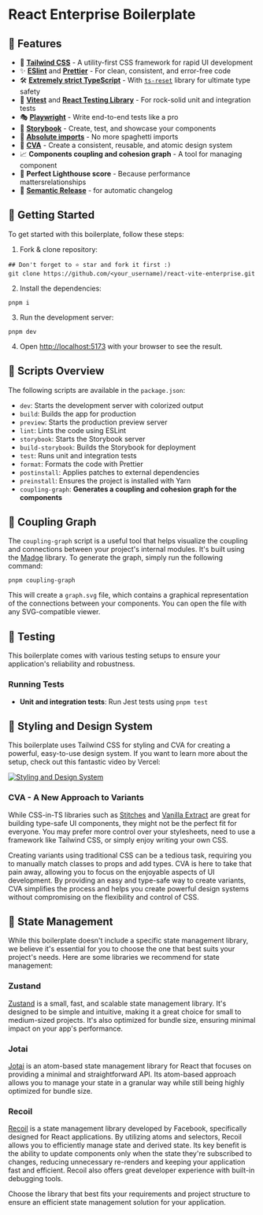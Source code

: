 # React Enterprise Boilerplate

## 🚀 Features

- 💅 **[Tailwind CSS](https://tailwindcss.com/)** - A utility-first CSS framework for rapid UI development
- ✨ **[ESlint](https://eslint.org/)** and **[Prettier](https://prettier.io/)** - For clean, consistent, and error-free code
- 🛠️ **[Extremely strict TypeScript](https://www.typescriptlang.org/)** - With [`ts-reset`](https://github.com/total-typescript/ts-reset) library for ultimate type safety
- 🧪 **[Vitest](https://vitest.dev/)** and **[React Testing Library](https://testing-library.com/react)** - For rock-solid unit and integration tests
- 🎭 **[Playwright](https://playwright.dev/)** - Write end-to-end tests like a pro
- 📕 **[Storybook](https://storybook.js.org/)** - Create, test, and showcase your components
- 🎯 **[Absolute imports](https://nextjs.org/docs/advanced-features/module-path-aliases)** - No more spaghetti imports
- 💎 **[CVA](http://cva.style/)** - Create a consistent, reusable, and atomic design system
- 📈 **Components coupling and cohesion graph** - A tool for managing component
- 💯 **Perfect Lighthouse score** - Because performance mattersrelationships
- 🚢 **[Semantic Release](https://github.com/semantic-release/semantic-release)** - for automatic changelog

## 🎯 Getting Started

To get started with this boilerplate, follow these steps:

1. Fork & clone repository:

```shell
## Don't forget to ⭐ star and fork it first :)
git clone https://github.com/<your_username)/react-vite-enterprise.git
```

2. Install the dependencies:

```shell
pnpm i
```

3. Run the development server:

```shell
pnpm dev
```

4. Open [http://localhost:5173](http://localhost:5173/) with your browser to see the result.

## 📃 Scripts Overview

The following scripts are available in the `package.json`:

- `dev`: Starts the development server with colorized output
- `build`: Builds the app for production
- `preview`: Starts the production preview server
- `lint`: Lints the code using ESLint
- `storybook`: Starts the Storybook server
- `build-storybook`: Builds the Storybook for deployment
- `test`: Runs unit and integration tests
- `format`: Formats the code with Prettier
- `postinstall`: Applies patches to external dependencies
- `preinstall`: Ensures the project is installed with Yarn
- `coupling-graph`: **Generates a coupling and cohesion graph for the components**

## 🔗 Coupling Graph

The `coupling-graph` script is a useful tool that helps visualize the coupling and connections between your project's internal modules. It's built using the [Madge](https://github.com/pahen/madge) library. To generate the graph, simply run the following command:

```shell
pnpm coupling-graph
```

This will create a `graph.svg` file, which contains a graphical representation of the connections between your components. You can open the file with any SVG-compatible viewer.

## 🧪 Testing

This boilerplate comes with various testing setups to ensure your application's reliability and robustness.

### Running Tests

- **Unit and integration tests**: Run Jest tests using `pnpm test`

## 🎨 Styling and Design System

This boilerplate uses Tailwind CSS for styling and CVA for creating a powerful, easy-to-use design system. If you want to learn more about the setup, check out this fantastic video by Vercel:

[![Styling and Design System](https://camo.githubusercontent.com/a8d082457ab17a66d7d0cc408c92d012ca380f1fd186728ee90df8e3f7aa449c/68747470733a2f2f696d672e796f75747562652e636f6d2f76692f542d5a763733795a5f51492f302e6a7067)](https://www.youtube.com/watch?v=T-Zv73yZ_QI&ab_channel=Vercel)

### CVA - A New Approach to Variants

While CSS-in-TS libraries such as [Stitches](https://stitches.dev/) and [Vanilla Extract](https://vanilla-extract.style/) are great for building type-safe UI components, they might not be the perfect fit for everyone. You may prefer more control over your stylesheets, need to use a framework like Tailwind CSS, or simply enjoy writing your own CSS.

Creating variants using traditional CSS can be a tedious task, requiring you to manually match classes to props and add types. CVA is here to take that pain away, allowing you to focus on the enjoyable aspects of UI development. By providing an easy and type-safe way to create variants, CVA simplifies the process and helps you create powerful design systems without compromising on the flexibility and control of CSS.

## 💾 State Management

While this boilerplate doesn't include a specific state management library, we believe it's essential for you to choose the one that best suits your project's needs. Here are some libraries we recommend for state management:

### Zustand

[Zustand](https://github.com/pmndrs/zustand) is a small, fast, and scalable state management library. It's designed to be simple and intuitive, making it a great choice for small to medium-sized projects. It's also optimized for bundle size, ensuring minimal impact on your app's performance.

### Jotai

[Jotai](https://github.com/pmndrs/jotai) is an atom-based state management library for React that focuses on providing a minimal and straightforward API. Its atom-based approach allows you to manage your state in a granular way while still being highly optimized for bundle size.

### Recoil

[Recoil](https://recoiljs.org/) is a state management library developed by Facebook, specifically designed for React applications. By utilizing atoms and selectors, Recoil allows you to efficiently manage state and derived state. Its key benefit is the ability to update components only when the state they're subscribed to changes, reducing unnecessary re-renders and keeping your application fast and efficient. Recoil also offers great developer experience with built-in debugging tools.

Choose the library that best fits your requirements and project structure to ensure an efficient state management solution for your application.
